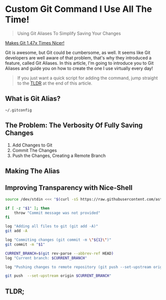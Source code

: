 # Custom Git Command I Use All The Time!

> Using Git Aliases To Simplify Saving Your Changes

[Makes Git 1.47x Times Nicer!](thumb.png)

Git is awesome, but Git could be cumbersome, as well. It seems like Git developers are well aware of that problem, that's why they introduced a feature, called Git Aliases. In this article, I'm going to introduce you to Git Aliases and guide you on how to create the one I use virtually every day!

> If you just want a quick script for adding the command, jump straight to the [TLDR](#tldr) at the end of this article.

## What is Git Alias?

`~/.gitconfig`

## The Problem: The Verbosity Of Fully Saving Changes 

1. Add Changes to Git
2. Commit The Changes
3. Push the Changes, Creating a Remote Branch

## Making The Alias

## Improving Transparency with Nice-Shell

```sh
source /dev/stdin <<< "$(curl -sS https://raw.githubusercontent.com/astorDev/nice-shell/refs/heads/main/.sh)"

if [ -z "$1" ]; then
    throw "Commit message was not provided"
fi

log "Adding all files to git (git add -A)"
git add -A

log "Commiting changes (git commit -m \"${1}\")"
git commit -m "$1"

CURRENT_BRANCH=$(git rev-parse --abbrev-ref HEAD)
log "Current branch: $CURRENT_BRANCH"

log "Pushing changes to remote repository (git push --set-upstream origin $CURRENT_BRANCH)"

git push  --set-upstream origin $CURRENT_BRANCH"
```

## TLDR;

